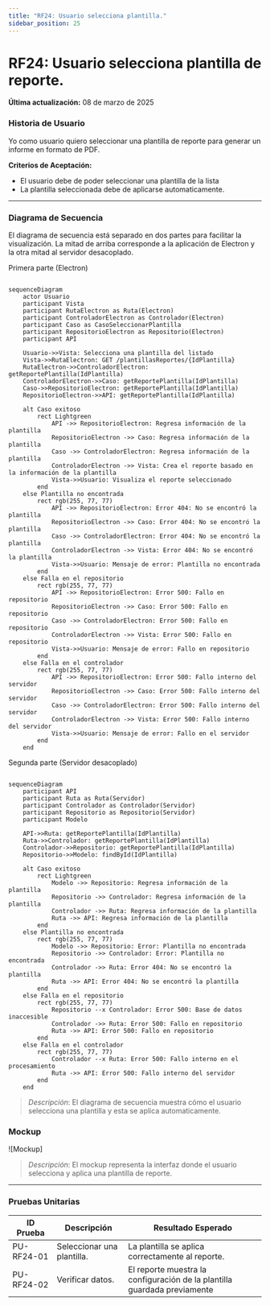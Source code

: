 ```yaml
---
title: "RF24: Usuario selecciona plantilla."  
sidebar_position: 25
---
```


# RF24: Usuario selecciona plantilla de reporte.

**Última actualización:** 08 de marzo de 2025

### Historia de Usuario

Yo como usuario quiero seleccionar una plantilla de reporte para generar un informe en formato de PDF.

  **Criterios de Aceptación:**
  - El usuario debe de poder seleccionar una plantilla de la lista
  - La plantilla seleccionada debe de aplicarse automaticamente. 

---

### Diagrama de Secuencia
El diagrama de secuencia está separado en dos partes para facilitar la visualización. La mitad de arriba corresponde a la aplicación de Electron y la otra mitad al servidor desacoplado.

Primera parte (Electron)
``` mermaid

sequenceDiagram
    actor Usuario
    participant Vista
    participant RutaElectron as Ruta(Electron)
    participant ControladorElectron as Controlador(Electron)
    participant Caso as CasoSeleccionarPlantilla
    participant RepositorioElectron as Repositorio(Electron)
    participant API

    Usuario->>Vista: Selecciona una plantilla del listado
    Vista->>RutaElectron: GET /plantillasReportes/{IdPlantilla}
    RutaElectron->>ControladorElectron: getReportePlantilla(IdPlantilla)
    ControladorElectron->>Caso: getReportePlantilla(IdPlantilla)
    Caso->>RepositorioElectron: getReportePlantilla(IdPlantilla)
    RepositorioElectron->>API: getReportePlantilla(IdPlantilla)

    alt Caso exitoso
        rect Lightgreen
            API ->> RepositorioElectron: Regresa información de la plantilla
            RepositorioElectron ->> Caso: Regresa información de la plantilla
            Caso ->> ControladorElectron: Regresa información de la plantilla
            ControladorElectron ->> Vista: Crea el reporte basado en la información de la plantilla
            Vista->>Usuario: Visualiza el reporte seleccionado
        end
    else Plantilla no encontrada
        rect rgb(255, 77, 77)
            API ->> RepositorioElectron: Error 404: No se encontró la plantilla
            RepositorioElectron ->> Caso: Error 404: No se encontró la plantilla
            Caso ->> ControladorElectron: Error 404: No se encontró la plantilla
            ControladorElectron ->> Vista: Error 404: No se encontró la plantilla
            Vista->>Usuario: Mensaje de error: Plantilla no encontrada
        end
    else Falla en el repositorio
        rect rgb(255, 77, 77)
            API ->> RepositorioElectron: Error 500: Fallo en repositorio
            RepositorioElectron ->> Caso: Error 500: Fallo en repositorio
            Caso ->> ControladorElectron: Error 500: Fallo en repositorio
            ControladorElectron ->> Vista: Error 500: Fallo en repositorio
            Vista->>Usuario: Mensaje de error: Fallo en repositorio
        end
    else Falla en el controlador
        rect rgb(255, 77, 77)
            API ->> RepositorioElectron: Error 500: Fallo interno del servidor
            RepositorioElectron ->> Caso: Error 500: Fallo interno del servidor
            Caso ->> ControladorElectron: Error 500: Fallo interno del servidor
            ControladorElectron ->> Vista: Error 500: Fallo interno del servidor
            Vista->>Usuario: Mensaje de error: Fallo en el servidor
        end
    end
```
Segunda parte (Servidor desacoplado)
```mermaid

sequenceDiagram
    participant API
    participant Ruta as Ruta(Servidor)
    participant Controlador as Controlador(Servidor)
    participant Repositorio as Repositorio(Servidor)
    participant Modelo

    API->>Ruta: getReportePlantilla(IdPlantilla)
    Ruta->>Controlador: getReportePlantilla(IdPlantilla)
    Controlador->>Repositorio: getReportePlantilla(IdPlantilla)
    Repositorio->>Modelo: findById(IdPlantilla)

    alt Caso exitoso
        rect Lightgreen
            Modelo ->> Repositorio: Regresa información de la plantilla
            Repositorio ->> Controlador: Regresa información de la plantilla
            Controlador ->> Ruta: Regresa información de la plantilla
            Ruta ->> API: Regresa información de la plantilla
        end
    else Plantilla no encontrada
        rect rgb(255, 77, 77)
            Modelo ->> Repositorio: Error: Plantilla no encontrada
            Repositorio ->> Controlador: Error: Plantilla no encontrada
            Controlador ->> Ruta: Error 404: No se encontró la plantilla
            Ruta ->> API: Error 404: No se encontró la plantilla
        end
    else Falla en el repositorio
        rect rgb(255, 77, 77)
            Repositorio --x Controlador: Error 500: Base de datos inaccesible
            Controlador ->> Ruta: Error 500: Fallo en repositorio
            Ruta ->> API: Error 500: Fallo en repositorio
        end
    else Falla en el controlador
        rect rgb(255, 77, 77)
            Controlador --x Ruta: Error 500: Fallo interno en el procesamiento
            Ruta ->> API: Error 500: Fallo interno del servidor
        end
    end
```

> *Descripción*: El diagrama de secuencia muestra cómo el usuario selecciona una plantilla y esta se aplica automaticamente.

### Mockup

![Mockup]

> *Descripción*: El mockup representa la interfaz donde el usuario selecciona y aplica una plantilla de reporte. 

---

### Pruebas Unitarias 
| ID Prueba | Descripción | Resultado Esperado |
|-----------|-------------|--------------------|
|PU-RF24-01|Seleccionar una plantilla.|La plantilla se aplica correctamente al reporte.|
|PU-RF24-02|Verificar datos.|El reporte muestra la configuración de la plantilla guardada previamente|